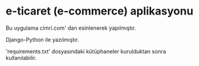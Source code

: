 # e-ticaret (e-commerce) aplikasyonu
Bu uygulama cimri.com' dan esinlenerek yapılmıştır.

Django-Python ile yazılmıştır.

'requirements.txt' dosyasındaki kütüphaneler kurulduktan sonra kullanılabilir.
